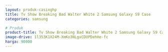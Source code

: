 ```yaml
---
layout: produk-casinghp
title: Tv Show Breaking Bad Walter White 2 Samsung Galaxy S9 Case
categories: samsung

# Produk
product-title: Tv Show Breaking Bad Walter White 2 Samsung Galaxy S9 Case
image-drive: 1l353K1X24M-XmKo3NLgxCDUPDehHe-fc
harga: 90000
---
```

